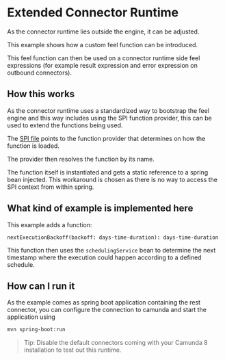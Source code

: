 # Extended Connector Runtime

As the connector runtime lies outside the engine, it can be adjusted.

This example shows how a custom feel function can be introduced.

This feel function can then be used on a connector runtime side feel expressions (for example result expression and error expression on outbound connectors).

## How this works

As the connector runtime uses a standardized way to bootstrap the feel engine and this way includes using the SPI function provider, this can be used to extend the functions being used.

The [SPI file](./src/main/resources/META-INF/services/org.camunda.feel.context.CustomFunctionProvider) points to the function provider that determines on how the function is loaded.

The provider then resolves the function by its name.

The function itself is instantiated and gets a static reference to a spring bean injected. This workaround is chosen as there is no way to access the SPI context from within spring.

## What kind of example is implemented here

This example adds a function:

```
nextExecutionBackoff(backoff: days-time-duration): days-time-duration
```

This function then uses the `schedulingService` bean to determine the next timestamp where the execution could happen according to a defined schedule.

## How can I run it

As the example comes as spring boot application containing the rest connector, you can configure the connection to camunda and start the application using

```bash
mvn spring-boot:run
```

>Tip: Disable the default connectors coming with your Camunda 8 installation to test out this runtime.
